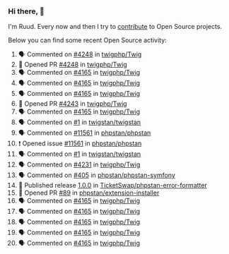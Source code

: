 ### Hi there, 👋

I'm Ruud. Every now and then I try to [contribute](https://github.com/pulls?q=+is%3Apr+author%3Aruudk+archived%3Afalse+is%3Apublic+) to Open Source projects.

Below you can find some recent Open Source activity:

<!--START_SECTION:activity-->
1. 🗣 Commented on [#4248](https://github.com/twigphp/Twig/pull/4248#issuecomment-2315257101) in [twigphp/Twig](https://github.com/twigphp/Twig)
2. 💪 Opened PR [#4248](https://github.com/twigphp/Twig/pull/4248) in [twigphp/Twig](https://github.com/twigphp/Twig)
3. 🗣 Commented on [#4165](https://github.com/twigphp/Twig/issues/4165#issuecomment-2314866494) in [twigphp/Twig](https://github.com/twigphp/Twig)
4. 🗣 Commented on [#4165](https://github.com/twigphp/Twig/issues/4165#issuecomment-2314835776) in [twigphp/Twig](https://github.com/twigphp/Twig)
5. 🗣 Commented on [#4165](https://github.com/twigphp/Twig/issues/4165#issuecomment-2314817038) in [twigphp/Twig](https://github.com/twigphp/Twig)
6. 💪 Opened PR [#4243](https://github.com/twigphp/Twig/pull/4243) in [twigphp/Twig](https://github.com/twigphp/Twig)
7. 🗣 Commented on [#4165](https://github.com/twigphp/Twig/issues/4165#issuecomment-2313310532) in [twigphp/Twig](https://github.com/twigphp/Twig)
8. 🗣 Commented on [#1](https://github.com/twigstan/twigstan/issues/1#issuecomment-2312868821) in [twigstan/twigstan](https://github.com/twigstan/twigstan)
9. 🗣 Commented on [#11561](https://github.com/phpstan/phpstan/issues/11561#issuecomment-2311739148) in [phpstan/phpstan](https://github.com/phpstan/phpstan)
10. ❗ Opened issue [#11561](https://github.com/phpstan/phpstan/issues/11561) in [phpstan/phpstan](https://github.com/phpstan/phpstan)
11. 🗣 Commented on [#1](https://github.com/twigstan/twigstan/issues/1#issuecomment-2309902614) in [twigstan/twigstan](https://github.com/twigstan/twigstan)
12. 🗣 Commented on [#4231](https://github.com/twigphp/Twig/pull/4231#issuecomment-2309809889) in [twigphp/Twig](https://github.com/twigphp/Twig)
13. 🗣 Commented on [#405](https://github.com/phpstan/phpstan-symfony/pull/405#issuecomment-2309665528) in [phpstan/phpstan-symfony](https://github.com/phpstan/phpstan-symfony)
14. 🚀 Published release [1.0.0](https://github.com/TicketSwap/phpstan-error-formatter/releases/tag/1.0.0) in [TicketSwap/phpstan-error-formatter](https://github.com/TicketSwap/phpstan-error-formatter)
15. 💪 Opened PR [#89](https://github.com/phpstan/extension-installer/pull/89) in [phpstan/extension-installer](https://github.com/phpstan/extension-installer)
16. 🗣 Commented on [#4165](https://github.com/twigphp/Twig/issues/4165#issuecomment-2308507755) in [twigphp/Twig](https://github.com/twigphp/Twig)
17. 🗣 Commented on [#4165](https://github.com/twigphp/Twig/issues/4165#issuecomment-2308507012) in [twigphp/Twig](https://github.com/twigphp/Twig)
18. 🗣 Commented on [#4165](https://github.com/twigphp/Twig/issues/4165#issuecomment-2308483010) in [twigphp/Twig](https://github.com/twigphp/Twig)
19. 🗣 Commented on [#4165](https://github.com/twigphp/Twig/issues/4165#issuecomment-2305115365) in [twigphp/Twig](https://github.com/twigphp/Twig)
20. 🗣 Commented on [#4165](https://github.com/twigphp/Twig/issues/4165#issuecomment-2304899521) in [twigphp/Twig](https://github.com/twigphp/Twig)
<!--END_SECTION:activity-->
